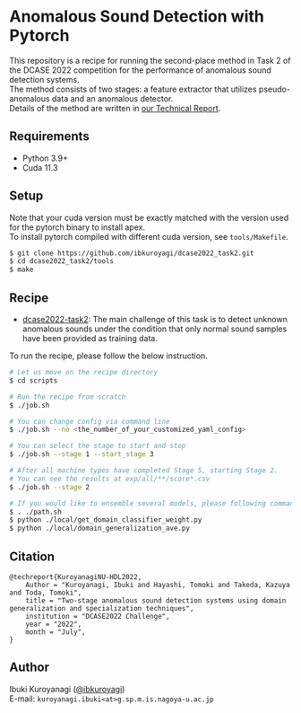 # Anomalous Sound Detection with Pytorch
This repository is a recipe for running the second-place method in Task 2 of the DCASE 2022 competition for the performance of anomalous sound detection systems.  
The method consists of two stages: a feature extractor that utilizes pseudo-anomalous data and an anomalous detector.  
Details of the method are written in [our Technical Report](https://dcase.community/documents/challenge2022/technical_reports/DCASE2022_Kuroyanagi_11_t2.pdf).

## Requirements
- Python 3.9+
- Cuda 11.3



## Setup
Note that your cuda version must be exactly matched with the version used for the pytorch binary to install apex.  
To install pytorch compiled with different cuda version, see `tools/Makefile`.  

```bash
$ git clone https://github.com/ibkuroyagi/dcase2022_task2.git
$ cd dcase2022_task2/tools
$ make
```


## Recipe
- [dcase2022-task2](https://dcase.community/challenge2022/task-unsupervised-anomalous-sound-detection-for-machine-condition-monitoring): The main challenge of this task is to detect unknown anomalous sounds under the condition that only normal sound samples have been provided as training data.

To run the recipe, please follow the below instruction.

```bash
# Let us move on the recipe directory
$ cd scripts

# Run the recipe from scratch
$ ./job.sh

# You can change config via command line
$ ./job.sh --no <the_number_of_your_customized_yaml_config>

# You can select the stage to start and stop
$ ./job.sh --stage 1 --start_stage 3

# After all machine types have completed Stage 5, starting Stage 2.
# You can see the results at exp/all/**/score*.csv
$ ./job.sh --stage 2

# If you would like to ensemble several models, please following commands.
$ . ./path.sh
$ python ./local/get_domain_classifier_weight.py
$ python ./local/domain_generalization_ave.py

```

## Citation
```
@techreport{KuroyanagiNU-HDL2022,
    Author = "Kuroyanagi, Ibuki and Hayashi, Tomoki and Takeda, Kazuya and Toda, Tomoki",
    title = "Two-stage anomalous sound detection systems using domain generalization and specialization techniques",
    institution = "DCASE2022 Challenge",
    year = "2022",
    month = "July",
}
```


## Author

Ibuki Kuroyanagi ([@ibkuroyagi](https://github.com/ibkuroyagi))  
E-mail: `kuroyanagi.ibuki<at>g.sp.m.is.nagoya-u.ac.jp`
